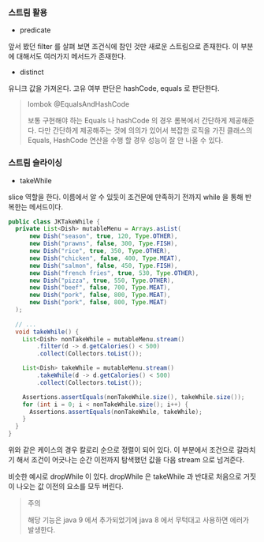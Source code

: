 ### 스트림 활용

- predicate

앞서 봤던 filter 를 살펴 보면 조건식에 참인 것만 새로운 스트림으로 존재한다. 이 부분에 대해서도 여러가지 메서드가 존재한다.

- distinct
  
유니크 값을 가져온다. 고유 여부 판단은 hashCode, equals 로 판단한다.

> lombok @EqualsAndHashCode
> 
> 보통 구현해야 하는 Equals 나 hashCode 의 경우 롬복에서 간단하게 제공해준다. 다만 간단하게 제공해주는 것에 의의가 있어서
> 복잡한 로직을 가진 클래스의 Equals, HashCode 연산을 수행 할 경우 성능이 잘 안 나올 수 있다.

### 스트림 슬라이싱

- takeWhile

slice 역할을 한다. 이름에서 알 수 있듯이 조건문에 만족하기 전까지 while 을 통해 반복한는 메서드이다.

```java
public class JKTakeWhile {
  private List<Dish> mutableMenu = Arrays.asList(
      new Dish("season", true, 120, Type.OTHER),
      new Dish("prawns", false, 300, Type.FISH),
      new Dish("rice", true, 350, Type.OTHER),
      new Dish("chicken", false, 400, Type.MEAT),
      new Dish("salmon", false, 450, Type.FISH),
      new Dish("french fries", true, 530, Type.OTHER),
      new Dish("pizza", true, 550, Type.OTHER),
      new Dish("beef", false, 700, Type.MEAT),
      new Dish("pork", false, 800, Type.MEAT),
      new Dish("pork", false, 800, Type.MEAT)
  );
  
  // ...
  void takeWhile() {
    List<Dish> nonTakeWhile = mutableMenu.stream()
        .filter(d -> d.getCalories() < 500)
        .collect(Collectors.toList());

    List<Dish> takeWhile = mutableMenu.stream()
        .takeWhile(d -> d.getCalories() < 500)
        .collect(Collectors.toList());

    Assertions.assertEquals(nonTakeWhile.size(), takeWhile.size());
    for (int i = 0; i < nonTakeWhile.size(); i++) {
      Assertions.assertEquals(nonTakeWhile, takeWhile);
    }
  }
}
```

위와 같은 케이스의 경우 칼로리 순으로 정렬이 되어 있다. 이 부분에서 조건으로 갈라치기 해서 조건이 어긋나는 순간 이전까지 탐색했던 값을
다음 stream 으로 넘겨준다.

비슷한 예시로 dropWhile 이 있다. dropWhile 은 takeWhile 과 반대로 처음으로 거짓이 나오는 값 이전의 요소를 모두 버린다.

> 주의
> 
> 해당 기능은 java 9 에서 추가되었기에 java 8 에서 무턱대고 사용하면 에러가 발생한다.

